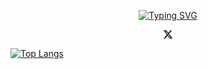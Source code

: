 <!-- Header -->
<p align="center" width="100%">
  <a href="https://git.io/typing-svg"><img src="https://readme-typing-svg.demolab.com?font=Fira+Code&weight=500&size=32&duration=1500&pause=2500&color=23A2FF&background=272727E4&center=true&vCenter=true&random=false&width=436&height=150&lines=Hello!+I'm+cordelia!" alt="Typing SVG" /></a>
</p>

<!-- Social icons -->
<p align="center">
  <svg xmlns="http://www.w3.org/2000/svg" height="16" width="16" viewBox="0 0 512 512"><!--!Font Awesome Free 6.5.1 by @fontawesome - https://fontawesome.com License - https://fontawesome.com/license/free Copyright 2024 Fonticons, Inc.--><path d="M389.2 48h70.6L305.6 224.2 487 464H345L233.7 318.6 106.5 464H35.8L200.7 275.5 26.8 48H172.4L272.9 180.9 389.2 48zM364.4 421.8h39.1L151.1 88h-42L364.4 421.8z"/></svg>
</p>

<!--
## My skills
[![My Skills](https://skillicons.dev/icons?i=html,css,js,ts)](https://skillicons.dev)
-->

[![Top Langs](https://github-readme-stats.vercel.app/api/top-langs/?username=cordelia-sixth&hide=ruby,php)](https://github.com/cordelia-sixth/github-readme-stats)

<!--
**cordelia-sixth/cordelia-sixth** is a ✨ _special_ ✨ repository because its `README.md` (this file) appears on your GitHub profile.

Here are some ideas to get you started:

- 🔭 I’m currently working on ...
- 🌱 I’m currently learning ...
- 👯 I’m looking to collaborate on ...
- 🤔 I’m looking for help with ...
- 💬 Ask me about ...
- 📫 How to reach me: ...
- 😄 Pronouns: ...
- ⚡ Fun fact: ...
-->
